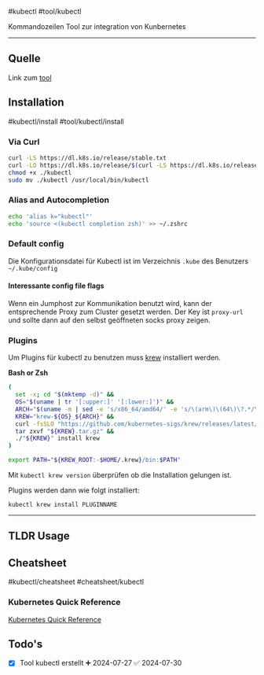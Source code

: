 #kubectl 
#tool/kubectl

Kommandozeilen Tool zur integration von Kunbernetes

-------
## Quelle


Link zum [tool](https://kubernetes.io/de/docs/tasks/tools/install-kubectl/)

## Installation
#kubectl/install
#tool/kubectl/install

### Via Curl

```bash
curl -LS https://dl.k8s.io/release/stable.txt
curl -LO https://dl.k8s.io/release/$(curl -LS https://dl.k8s.io/release/stable.txt)/bin/linux/amd64/kubectl
chmod +x ./kubectl
sudo mv ./kubectl /usr/local/bin/kubectl
```

### Alias and Autocompletion

```bash
echo 'alias k="kubectl"'
echo 'source <(kubectl completion zsh)' >> ~/.zshrc
```

### Default config

Die Konfigurationsdatei für Kubectl ist im Verzeichnis `.kube` des Benutzers `~/.kube/config`

#### Interessante config file flags

Wenn ein Jumphost zur Kommunikation benutzt wird, kann der entsprechende Proxy zum Cluster gesetzt werden. Der Key ist `proxy-url` und sollte dann auf den selbst geöffneten socks proxy zeigen.

### Plugins

Um Plugins für kubectl zu benutzen muss [krew](https://krew.sigs.k8s.io/docs/user-guide/setup/install/) installiert werden.

**Bash or Zsh**

```sh
(
  set -x; cd "$(mktemp -d)" &&
  OS="$(uname | tr '[:upper:]' '[:lower:]')" &&
  ARCH="$(uname -m | sed -e 's/x86_64/amd64/' -e 's/\(arm\)\(64\)\?.*/\1\2/' -e 's/aarch64$/arm64/')" &&
  KREW="krew-${OS}_${ARCH}" &&
  curl -fsSLO "https://github.com/kubernetes-sigs/krew/releases/latest/download/${KREW}.tar.gz" &&
  tar zxvf "${KREW}.tar.gz" &&
  ./"${KREW}" install krew
)
```

```sh
export PATH="${KREW_ROOT:-$HOME/.krew}/bin:$PATH"
```

Mit `kubectl krew version` überprüfen ob die Installation gelungen ist.

Plugins werden dann wie folgt installiert:

`kubectl krew install PLUGINNAME`

---------

## TLDR Usage


## Cheatsheet
#kubectl/cheatsheet
#cheatsheet/kubectl


### Kubernetes Quick Reference

[Kubernetes Quick Reference](https://kubernetes.io/docs/reference/kubectl/quick-reference/)

## Todo's
- [x] Tool kubectl erstellt ➕ 2024-07-27 ✅ 2024-07-30